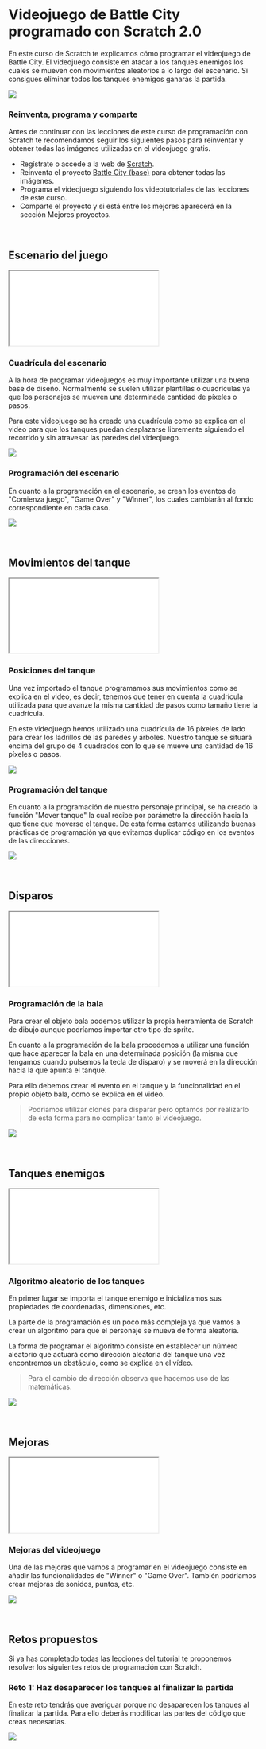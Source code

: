 # Videojuego de Battle City programado con Scratch 2.0

En este curso de Scratch te explicamos cómo programar el videojuego de Battle City. El videojuego consiste en atacar a los tanques enemigos los cuales se mueven con movimientos aleatorios a lo largo del escenario. Si consigues eliminar todos los tanques enemigos ganarás la partida.

![](img/preview.gif)

### Reinventa, programa y comparte

Antes de continuar con las lecciones de este curso de programación con Scratch te recomendamos seguir los siguientes pasos para reinventar y obtener todas las imágenes utilizadas en el videojuego gratis.

- Regístrate o accede a la web de <a target="_blank" href="https://scratch.mit.edu">Scratch</a>.
- Reinventa el proyecto <a target="_blank" href="https://scratch.mit.edu/projects/186865487/editor">Battle City (base)</a> para obtener todas las imágenes.
- Programa el videojuego siguiendo los videotutoriales de las lecciones de este curso.
- Comparte el proyecto y si está entre los mejores aparecerá en la sección Mejores proyectos.



<br />



## Escenario del juego

<div class="iframe">
  <iframe src="//www.youtube.com/embed/cBdAutHTR-4" allowfullscreen></iframe>
</div>

### Cuadrícula del escenario

A la hora de programar videojuegos es muy importante utilizar una buena base de diseño. Normalmente se suelen utilizar plantillas o cuadrículas ya que los personajes se mueven una determinada cantidad de píxeles o pasos.

Para este videojuego se ha creado una cuadrícula como se explica en el video para que los tanques puedan desplazarse libremente siguiendo el recorrido y sin atravesar las paredes del videojuego.

![](img/cuadricula.png)

### Programación del escenario

En cuanto a la programación en el escenario, se crean los eventos de "Comienza juego", "Game Over" y "Winner", los cuales cambiarán al fondo correspondiente en cada caso.

![](img/escenario.png)



<br />



## Movimientos del tanque

<div class="iframe">
  <iframe src="//www.youtube.com/embed/u3HSTLy5eeU" allowfullscreen></iframe>
</div>

### Posiciones del tanque

Una vez importado el tanque programamos sus movimientos como se explica en el video, es decir, tenemos que tener en cuenta la cuadrícula utilizada para que avanze la misma cantidad de pasos como tamaño tiene la cuadrícula.

En este videojuego hemos utilizado una cuadrícula de 16 píxeles de lado para crear los ladrillos de las paredes y árboles. Nuestro tanque se situará encima del grupo de 4 cuadrados con lo que se mueve una cantidad de 16 píxeles o pasos.

![](img/movimientos.png)

### Programación del tanque

En cuanto a la programación de nuestro personaje principal, se ha creado la función "Mover tanque" la cual recibe por parámetro la dirección hacia la que tiene que moverse el tanque. De esta forma estamos utilizando buenas prácticas de programación ya que evitamos duplicar código en los eventos de las direcciones.

![](img/programacion.png)



<br />



## Disparos

<div class="iframe">
  <iframe src="//www.youtube.com/embed/wTmTFex6qcg" allowfullscreen></iframe>
</div>

### Programación de la bala

Para crear el objeto bala podemos utilizar la propia herramienta de Scratch de dibujo aunque podríamos importar otro tipo de sprite.

En cuanto a la programación de la bala procedemos a utilizar una función que hace aparecer la bala en una determinada posición (la misma que tengamos cuando pulsemos la tecla de disparo) y se moverá en la dirección hacia la que apunta el tanque.

Para ello debemos crear el evento en el tanque y la funcionalidad en el propio objeto bala, como se explica en el video.

> Podríamos utilizar clones para disparar pero optamos por realizarlo de esta forma para no complicar tanto el videojuego.

![](img/bala.png)



<br />



## Tanques enemigos

<div class="iframe">
  <iframe src="//www.youtube.com/embed/cbL4fdwydz4" allowfullscreen></iframe>
</div>

### Algoritmo aleatorio de los tanques

En primer lugar se importa el tanque enemigo e inicializamos sus propiedades de coordenadas, dimensiones, etc.

La parte de la programación es un poco más compleja ya que vamos a crear un algoritmo para que el personaje se mueva de forma aleatoria.

La forma de programar el algoritmo consiste en establecer un número aleatorio que actuará como dirección aleatoria del tanque una vez encontremos un obstáculo, como se explica en el vídeo.

> Para el cambio de dirección observa que hacemos uso de las matemáticas.

![](img/algoritmo.png)



<br />



## Mejoras

<div class="iframe">
  <iframe src="//www.youtube.com/embed/gyawVkJJVeg" allowfullscreen></iframe>
</div>

### Mejoras del videojuego

Una de las mejoras que vamos a programar en el videojuego consiste en añadir las funcionalidades de "Winner" o "Game Over". También podríamos crear mejoras de sonidos, puntos, etc.

![](img/mejoras.png)



<br />



## Retos propuestos

Si ya has completado todas las lecciones del tutorial te proponemos resolver los siguientes retos de programación con Scratch.

### Reto 1: Haz desaparecer los tanques al finalizar la partida

En este reto tendrás que averiguar porque no desaparecen los tanques al finalizar la partida. Para ello deberás modificar las partes del código que creas necesarias.

![](img/reto-1.png)
